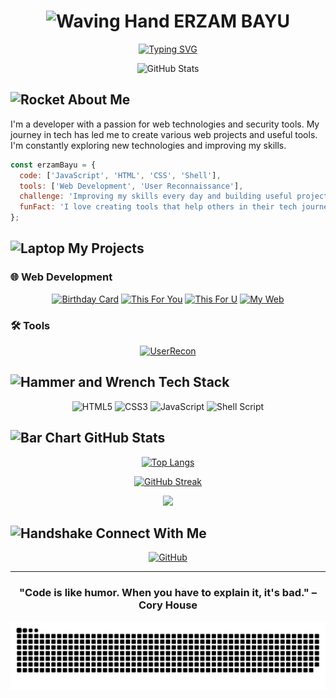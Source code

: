 <div align="center">

# <img src="https://raw.githubusercontent.com/Tarikul-Islam-Anik/Animated-Fluent-Emojis/master/Emojis/Hand%20gestures/Waving%20Hand.png" alt="Waving Hand" width="35" height="35" /> ERZAM BAYU

[![Typing SVG](https://readme-typing-svg.herokuapp.com?font=Fira+Code&size=18&pause=1000&color=3584E4&center=true&vCenter=true&random=false&width=435&lines=Web+Developer;Shell+Script+Enthusiast;User+Reconnaissance+Expert)](https://git.io/typing-svg)

<img src="https://github-readme-stats.vercel.app/api?username=Erzambayu&show_icons=true&theme=tokyonight&hide_border=true&include_all_commits=true&count_private=true" alt="GitHub Stats" />

</div>

## <img src="https://raw.githubusercontent.com/Tarikul-Islam-Anik/Animated-Fluent-Emojis/master/Emojis/Objects/Rocket.png" alt="Rocket" width="25" height="25" /> About Me

I'm a developer with a passion for web technologies and security tools. My journey in tech has led me to create various web projects and useful tools. I'm constantly exploring new technologies and improving my skills.

```javascript
const erzamBayu = {
  code: ['JavaScript', 'HTML', 'CSS', 'Shell'],
  tools: ['Web Development', 'User Reconnaissance'],
  challenge: 'Improving my skills every day and building useful projects',
  funFact: 'I love creating tools that help others in their tech journey'
};
```

## <img src="https://raw.githubusercontent.com/Tarikul-Islam-Anik/Animated-Fluent-Emojis/master/Emojis/Objects/Laptop.png" alt="Laptop" width="25" height="25" /> My Projects

### 🌐 Web Development

<div align="center">

[![Birthday Card](https://github-readme-stats.vercel.app/api/pin/?username=Erzambayu&repo=birthday.githup.io&theme=tokyonight)](https://github.com/Erzambayu/birthday.githup.io)
[![This For You](https://github-readme-stats.vercel.app/api/pin/?username=Erzambayu&repo=fau.github.io&theme=tokyonight)](https://github.com/Erzambayu/fau.github.io)
[![This For U](https://github-readme-stats.vercel.app/api/pin/?username=Erzambayu&repo=thisforu.github.io&theme=tokyonight)](https://github.com/Erzambayu/thisforu.github.io)
[![My Web](https://github-readme-stats.vercel.app/api/pin/?username=Erzambayu&repo=myweb&theme=tokyonight)](https://github.com/Erzambayu/myweb)

</div>

### 🛠️ Tools

<div align="center">

[![UserRecon](https://github-readme-stats.vercel.app/api/pin/?username=Erzambayu&repo=userrecon&theme=radical)](https://github.com/Erzambayu/userrecon)

</div>

## <img src="https://raw.githubusercontent.com/Tarikul-Islam-Anik/Animated-Fluent-Emojis/master/Emojis/Objects/Hammer%20and%20Wrench.png" alt="Hammer and Wrench" width="25" height="25" /> Tech Stack

<div align="center">

![HTML5](https://img.shields.io/badge/html5-%23E34F26.svg?style=for-the-badge&logo=html5&logoColor=white)
![CSS3](https://img.shields.io/badge/css3-%231572B6.svg?style=for-the-badge&logo=css3&logoColor=white)
![JavaScript](https://img.shields.io/badge/javascript-%23323330.svg?style=for-the-badge&logo=javascript&logoColor=%23F7DF1E)
![Shell Script](https://img.shields.io/badge/shell_script-%23121011.svg?style=for-the-badge&logo=gnu-bash&logoColor=white)

</div>

## <img src="https://raw.githubusercontent.com/Tarikul-Islam-Anik/Animated-Fluent-Emojis/master/Emojis/Objects/Bar%20Chart.png" alt="Bar Chart" width="25" height="25" /> GitHub Stats

<div align="center">

[![Top Langs](https://github-readme-stats.vercel.app/api/top-langs/?username=Erzambayu&layout=compact&theme=tokyonight&hide_border=true)](https://github.com/anuraghazra/github-readme-stats)

[![GitHub Streak](https://github-readme-streak-stats.herokuapp.com?user=Erzambayu&theme=tokyonight&hide_border=true)](https://git.io/streak-stats)

![](https://komarev.com/ghpvc/?username=Erzambayu&color=blue&style=flat-square)

</div>

## <img src="https://raw.githubusercontent.com/Tarikul-Islam-Anik/Animated-Fluent-Emojis/master/Emojis/Hand%20gestures/Handshake.png" alt="Handshake" width="25" height="25" /> Connect With Me

<div align="center">

[![GitHub](https://img.shields.io/badge/github-%23121011.svg?style=for-the-badge&logo=github&logoColor=white)](https://github.com/Erzambayu)

</div>

---

<div align="center">

### "Code is like humor. When you have to explain it, it's bad." – Cory House

<img src="https://raw.githubusercontent.com/Platane/snk/output/github-contribution-grid-snake-dark.svg" alt="Snake animation" />

</div>
